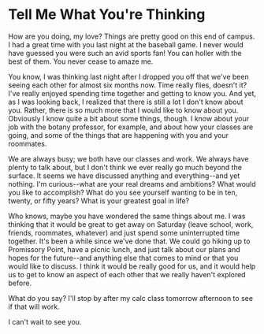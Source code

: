 # Tell Me What You're Thinking #

How are you doing, my love? Things are pretty good on this end of campus. I had a great time with you last night at the baseball game. I never would have guessed you were such an avid sports fan! You can holler with the best of them. You never cease to amaze me.

You know, I was thinking last night after I dropped you off that we've been seeing each other for almost six months now. Time really flies, doesn't it? I've really enjoyed spending time together and getting to know you. And yet, as I was looking back, I realized that there is still a lot I don't know about you. Rather, there is so much more that I would like to know about you. Obviously I know quite a bit about some things, though. I know about your job with the botany professor, for example, and about how your classes are going, and some of the things that are happening with you and your roommates.

We are always busy; we both have our classes and work. We always have plenty to talk about, but I don't think we ever really go much beyond the surface. It seems we have discussed anything and everything--and yet nothing. I'm curious--what are your real dreams and ambitions? What would you like to accomplish? What do you see yourself wanting to be in ten, twenty, or fifty years? What is your greatest goal in life?

Who knows, maybe you have wondered the same things about me. I was thinking that it would be great to get away on Saturday (leave school, work, friends, roommates, whatever) and just spend some uninterrupted time together. It's been a while since we've done that. We could go hiking up to Promissory Point, have a picnic lunch, and just talk about our plans and hopes for the future--and anything else that comes to mind or that you would like to discuss. I think it would be really good for us, and it would help us to get to know an aspect of each other that we really haven't explored before.

What do you say? I'll stop by after my calc class tomorrow afternoon to see if that will work.

I can't wait to see you.
